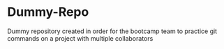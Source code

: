 # Dummy-Repo
Dummy repository created in order for the bootcamp team to practice git commands on a project with multiple collaborators
